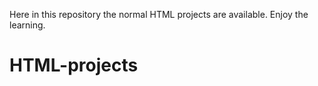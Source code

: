 Here in this repository the normal HTML projects are available.
Enjoy the learning.
# HTML-projects
